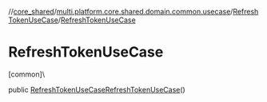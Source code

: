 //[core_shared](../../../index.md)/[multi.platform.core.shared.domain.common.usecase](../index.md)/[RefreshTokenUseCase](index.md)/[RefreshTokenUseCase](-refresh-token-use-case.md)

# RefreshTokenUseCase

[common]\

public [RefreshTokenUseCase](index.md)[RefreshTokenUseCase](-refresh-token-use-case.md)()
